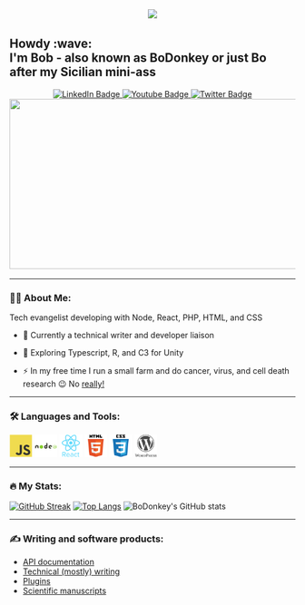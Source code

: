 <div id="header" align="center">
  <img src="https://media.giphy.com/media/1GEATImIxEXVR79Dhk/giphy.gif" width="200"/>
</div>
<h2>Howdy :wave: <br>
I'm Bob - also known as BoDonkey or just Bo after my Sicilian mini-ass </h2>
<div id="badges" align="center">
<a href="https://linkedin.com/in/robertmeans1">
  <img src="https://img.shields.io/badge/LinkedIn-blue?style=for-the-badge&logo=linkedin&logoColor=white" alt="LinkedIn Badge"/>
  </a>
  <a href="https://www.youtube.com/user/BoboMonkeyBoy/videos">
    <img src="https://img.shields.io/badge/YouTube-red?style=for-the-badge&logo=youtube&logoColor=white" alt="Youtube Badge"/>
  </a>
  <a href = "https://twitter.com/BobMPhD">
  <img src="https://img.shields.io/badge/Twitter-blue?style=for-the-badge&logo=twitter&logoColor=white" alt="Twitter Badge"/>
  </a>
</div>
<div align="center">
  <img src="https://media.giphy.com/media/dWesBcTLavkZuG35MI/giphy.gif" width="600" height="300"/>
</div>

---

### :technologist: About Me:
Tech evangelist developing with Node, React, PHP, HTML, and CSS

- :telescope: Currently a technical writer and developer liaison

- :seedling: Exploring Typescript, R, and C3 for Unity

- :zap: In my free time I run a small farm and do cancer, virus, and cell death research :wink: No [really!](https://medicine.yale.edu/profile/robert_means/)
  
---

### :hammer_and_wrench: Languages and Tools:
 <div>
  <img src="https://github.com/devicons/devicon/blob/master/icons/javascript/javascript-original.svg" title="JavaScript" alt="JavaScript" width="40" height="40"/>
  <img src="https://github.com/devicons/devicon/blob/master/icons/nodejs/nodejs-original-wordmark.svg" title="Nodejs" alt="Nodejs" width="40" height="40"/>
  <img src="https://github.com/devicons/devicon/blob/master/icons/react/react-original-wordmark.svg" title="React" alt="React" width="40" height="40"/>
  <img src="https://github.com/devicons/devicon/blob/master/icons/html5/html5-original-wordmark.svg" title="HTML" alt="HTML" width="40" height="40"/>
  <img src="https://github.com/devicons/devicon/blob/master/icons/css3/css3-original-wordmark.svg" title="CSS" alt="CSS" width="40" height="40"/>
  <img src="https://github.com/devicons/devicon/blob/master/icons/wordpress/wordpress-plain-wordmark.svg" title="WordPress" alt="WordPress" width="40" height="40"/>
  </div>

---

### :fire: My Stats:
[![GitHub Streak](http://github-readme-streak-stats.herokuapp.com?user=BoDonkey&theme=dark&background=000000)](https://git.io/streak-stats)
[![Top Langs](https://github-readme-stats.vercel.app/api/top-langs/?username=BoDonkey&layout=compact&theme=vision-friendly-dark)](https://github.com/anuraghazra/github-readme-stats)
![BoDonkey's GitHub stats](https://github-readme-stats.vercel.app/api?username=BoDonkey&show_icons=true&theme=radical)

---

### :writing_hand: Writing and software products:
- [API documentation]( https://github.com/Pinegrow/PinegrowDevelopersDocumentation)
- [Technical (mostly) writing](https://robertmeans.net)
- [Plugins](https://plugins.springhilldesign.net)
- [Scientific manuscripts](https://www.ncbi.nlm.nih.gov/myncbi/1fObabMAcjkAR/bibliography/public/)
